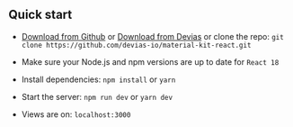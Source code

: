 ## Quick start

- [Download from Github](https://github.com/devias-io/material-kit-react/archive/master.zip)
  or [Download from Devias](https://devias.io/products/material-kit-react) or clone the
  repo: `git clone https://github.com/devias-io/material-kit-react.git`

- Make sure your Node.js and npm versions are up to date for `React 18`

- Install dependencies: `npm install` or `yarn`

- Start the server: `npm run dev` or `yarn dev`

- Views are on: `localhost:3000`